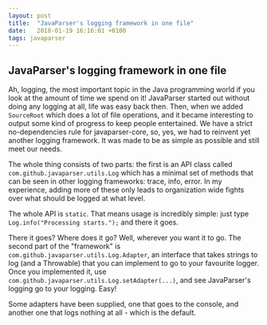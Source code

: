 ```yaml
---
layout: post
title:  "JavaParser's logging framework in one file"
date:   2018-01-19 16:16:01 +0100
tags: javaparser
---
```

## JavaParser's logging framework in one file

Ah, logging, the most important topic in the Java programming world if you look at the amount of time we spend on it!
JavaParser started out without doing any logging at all, life was easy back then.
Then, when we added `SourceRoot` which does a lot of file operations,
and it became interesting to output some kind of progress to keep people entertained.
We have a strict no-dependencies rule for javaparser-core,
so, yes, we had to reinvent yet another logging framework.
It was made to be as simple as possible and still meet our needs.

The whole thing consists of two parts: the first is an API class called `com.github.javaparser.utils.Log`
which has a minimal set of methods that can be seen in other logging frameworks: trace, info, error.
In my experience,
adding more of these only leads to organization wide fights over what should be logged at what level.

The whole API is `static`.
That means usage is incredibly simple: just type `Log.info("Processing starts.");` and there it goes.

There it goes?
Where does it go?
Well, wherever you want it to go.
The second part of the "framework" is `com.github.javaparser.utils.Log.Adapter`,
an interface that takes strings to log (and a Throwable) that you can implement to go to your
favourite logger.
Once you implemented it, use `com.github.javaparser.utils.Log.setAdapter(...)`,
and see JavaParser's logging go to your logging.
Easy!

Some adapters have been supplied, one that goes to the console,
and another one that logs nothing at all - which is the default.

